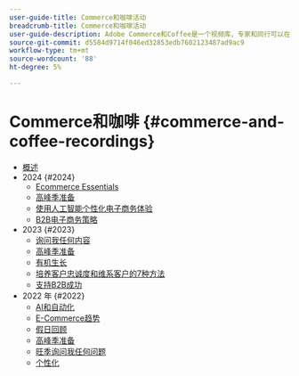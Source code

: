 ```yaml
---
user-guide-title: Commerce和咖啡活动
breadcrumb-title: Commerce和咖啡活动
user-guide-description: Adobe Commerce和Coffee是一个视频库，专家和同行可以在其中分享关于如何使用Adobe Commerce的想法和想法。
source-git-commit: d5584d9714f046ed32853edb7602123487ad9ac9
workflow-type: tm+mt
source-wordcount: '88'
ht-degree: 5%

---
```



# Commerce和咖啡 {#commerce-and-coffee-recordings}

+ [概述](overview.md)
+ 2024 {#2024}
   + [Ecommerce Essentials](2024/ecommerce-essentials.md)
   + [高峰季准备](2024/peak-season-prep.md)
   + [使用人工智能个性化电子商务体验](2024/personalize-ecommerce.md)
   + [B2B电子商务策略](2024/commerce-and-coffee-strategies-for-b2b-ecommerce.md)
+ 2023 {#2023}
   + [询问我任何内容](2023/ask-me-anything.md)
   + [高峰季准备](2023/peak-season-prep.md)
   + [有机生长](2023/organic-growth.md)
   + [培养客户忠诚度和维系客户的7种方法](2023/loyalty-retention.md)
   + [支持B2B成功](2023/b2b.md)
+ 2022 年 {#2022}
   + [AI和自动化](2022/ai-and-automation.md)
   + [E-Commerce趋势](2022/ecommerce-trends.md)
   + [假日回顾](2022/holiday.md)
   + [高峰季准备](2022/peak-season-prep.md)
   + [旺季询问我任何问题](2022/peak-season-ask-anything.md)
   + [个性化](2022/personalization.md)

<!--+ Commerce Events {#commerce-events}
  + [Overview](commerce-events/overview.md)
  + 2022 {#2022}
    + [Top Tips and Tricks for Adobe Campaign Standard](customer-journeys/2022/tips-and-tricks.md)
    + [Develop and customize data models in Adobe [!DNL Campaign Classic]](customer-journeys/2022/data-models.md)

+ Data and insights {#commerce-release-updates}
  + [Overview](commerce-release-updates/overview.md)
  + 2022 {#2022}
    + [Innovations and trends](data-and-insights/2022/innovations.md)
    + [Sensei and Analysis Workspace](data-and-insights/2022/sensei.md)
    + [Personalize and automate with Adobe Target](data-and-insights/2022/personalize.md)
    + [Analytics and Target applications for Mobile and Apps](data-and-insights/2022/mobile-and-apps.md)
    + [Cross Device Analytics and Customer Journey Analytics](data-and-insights/2022/cross-device-analytics.md) -->
